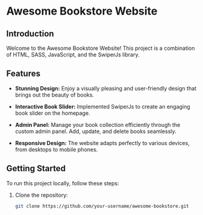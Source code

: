 # Awesome Bookstore Website

## Introduction

Welcome to the Awesome Bookstore Website! This project is a combination of HTML, SASS, JavaScript, and the SwiperJs library.

## Features

-   **Stunning Design:** Enjoy a visually pleasing and user-friendly design that brings out the beauty of books.

-   **Interactive Book Slider:** Implemented SwiperJs to create an engaging book slider on the homepage.

-   **Admin Panel:** Manage your book collection efficiently through the custom admin panel. Add, update, and delete books seamlessly.

-   **Responsive Design:** The website adapts perfectly to various devices, from desktops to mobile phones.

## Getting Started

To run this project locally, follow these steps:

1. Clone the repository:

    ```bash
    git clone https://github.com/your-username/awesome-bookstore.git
    ```

